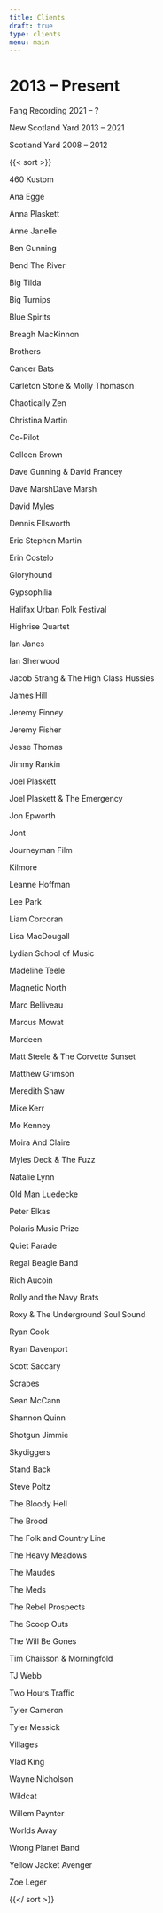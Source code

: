 ```yaml
---
title: Clients
draft: true
type: clients
menu: main
---
```

# 2013 – Present

Fang Recording 2021 – ?

New Scotland Yard 2013 – 2021

Scotland Yard 2008 – 2012

{{< sort >}}

460 Kustom

Ana Egge

Anna Plaskett

Anne Janelle

Ben Gunning

Bend The River

Big Tilda

Big Turnips

Blue Spirits

Breagh MacKinnon

Brothers

Cancer Bats

Carleton Stone & Molly Thomason

Chaotically Zen

Christina Martin

Co-Pilot

Colleen Brown

Dave Gunning & David Francey

Dave MarshDave Marsh

David Myles

Dennis Ellsworth

Eric Stephen Martin

Erin Costelo

Gloryhound

Gypsophilia

Halifax Urban Folk Festival

Highrise Quartet

Ian Janes

Ian Sherwood

Jacob Strang & The High Class Hussies

James Hill

Jeremy Finney

Jeremy Fisher

Jesse Thomas

Jimmy Rankin

Joel Plaskett

Joel Plaskett & The Emergency

Jon Epworth

Jont

Journeyman Film

Kilmore

Leanne Hoffman

Lee Park

Liam Corcoran

Lisa MacDougall

Lydian School of Music

Madeline Teele

Magnetic North

Marc Belliveau

Marcus Mowat

Mardeen

Matt Steele & The Corvette Sunset

Matthew Grimson

Meredith Shaw

Mike Kerr

Mo Kenney

Moira And Claire

Myles Deck & The Fuzz

Natalie Lynn

Old Man Luedecke

Peter Elkas

Polaris Music Prize

Quiet Parade

Regal Beagle Band

Rich Aucoin

Rolly and the Navy Brats

Roxy & The Underground Soul Sound

Ryan Cook

Ryan Davenport

Scott Saccary

Scrapes

Sean McCann

Shannon Quinn

Shotgun Jimmie

Skydiggers

Stand Back

Steve Poltz

The Bloody Hell

The Brood

The Folk and Country Line

The Heavy Meadows

The Maudes

The Meds

The Rebel Prospects

The Scoop Outs

The Will Be Gones

Tim Chaisson & Morningfold

TJ Webb

Two Hours Traffic

Tyler Cameron

Tyler Messick

Villages

Vlad King

Wayne Nicholson

Wildcat

Willem Paynter

Worlds Away

Wrong Planet Band

Yellow Jacket Avenger

Zoe Leger

{{</ sort >}}